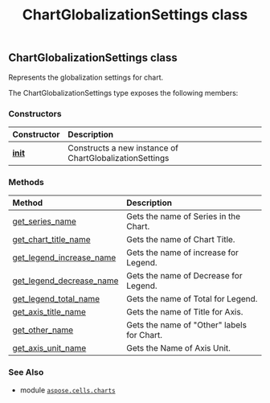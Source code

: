﻿---
title: ChartGlobalizationSettings class
second_title: Aspose.Cells for Python via .NET API References
description: 
type: docs
weight: 80
url: /aspose.cells.charts/chartglobalizationsettings/
is_root: false
---

## ChartGlobalizationSettings class

Represents the globalization settings for chart.



The ChartGlobalizationSettings type exposes the following members:

### Constructors
| Constructor | Description |
| :- | :- |
| [__init__](/cells/python-net/aspose.cells.charts/chartglobalizationsettings/__init__/#) | Constructs a new instance of ChartGlobalizationSettings |


### Methods
| Method | Description |
| :- | :- |
| [get_series_name](/cells/python-net/aspose.cells.charts/chartglobalizationsettings/get_series_name/#) | Gets the name of Series in the Chart. |
| [get_chart_title_name](/cells/python-net/aspose.cells.charts/chartglobalizationsettings/get_chart_title_name/#) | Gets the name of Chart Title. |
| [get_legend_increase_name](/cells/python-net/aspose.cells.charts/chartglobalizationsettings/get_legend_increase_name/#) | Gets the name of increase for Legend. |
| [get_legend_decrease_name](/cells/python-net/aspose.cells.charts/chartglobalizationsettings/get_legend_decrease_name/#) | Gets the name of Decrease for Legend. |
| [get_legend_total_name](/cells/python-net/aspose.cells.charts/chartglobalizationsettings/get_legend_total_name/#) | Gets the name of Total for Legend. |
| [get_axis_title_name](/cells/python-net/aspose.cells.charts/chartglobalizationsettings/get_axis_title_name/#) | Gets the name of Title for Axis. |
| [get_other_name](/cells/python-net/aspose.cells.charts/chartglobalizationsettings/get_other_name/#) | Gets the name of "Other" labels for Chart. |
| [get_axis_unit_name](/cells/python-net/aspose.cells.charts/chartglobalizationsettings/get_axis_unit_name/#aspose.cells.charts.DisplayUnitType) | Gets the Name of Axis Unit. |



### See Also
* module [`aspose.cells.charts`](..)
